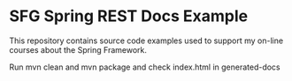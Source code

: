 # SFG Spring REST Docs Example

This repository contains source code examples used to support my on-line courses about the Spring Framework.

Run mvn clean and mvn package and check index.html in generated-docs
